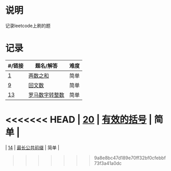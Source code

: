 # 说明
记录leetcode上刷的题

# 记录

| #/链接 | 题名/解答 | 难度 |
| - | ---- | --- |
| [1](https://leetcode-cn.com/problems/two-sum/) | [两数之和](code/两数之和/README.md) | 简单 |
| [9](https://leetcode-cn.com/problems/palindrome-number/) | [回文数](code/回文数/README.md) | 简单 |
| [13](https://leetcode-cn.com/problems/roman-to-integer/) | [罗马数字转整数](code/罗马数字转整数/README.md) | 简单 |
<<<<<<< HEAD
| [20](https://leetcode-cn.com/problems/valid-parentheses/) | [有效的括号](code/罗马数字转整数/README.md) | 简单 |
=======
| [14](https://leetcode-cn.com/problems/longest-common-prefix/) | [最长公共前缀](code/最长公共前缀/README.md) | 简单 |
>>>>>>> 9a8e8bc47d189e70ff32bf0cfebbf73f3a41a0dc
